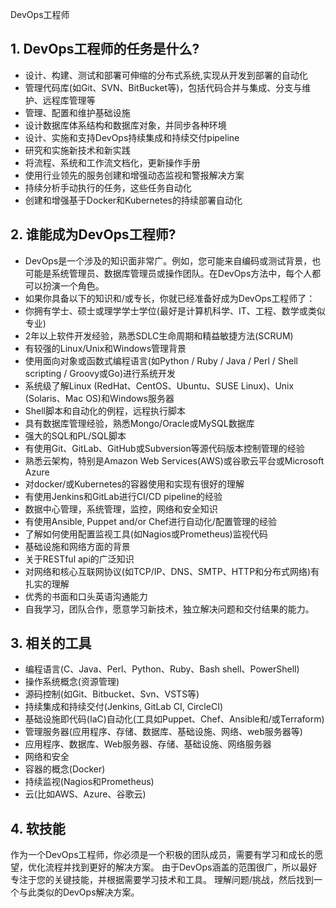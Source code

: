 DevOps工程师

## 1. DevOps工程师的任务是什么?
- 设计、构建、测试和部署可伸缩的分布式系统,实现从开发到部署的自动化
- 管理代码库(如Git、SVN、BitBucket等)，包括代码合并与集成、分支与维护、远程库管理等
- 管理、配置和维护基础设施
- 设计数据库体系结构和数据库对象，并同步各种环境
- 设计、实施和支持DevOps持续集成和持续交付pipeline
- 研究和实施新技术和新实践
- 将流程、系统和工作流文档化，更新操作手册
- 使用行业领先的服务创建和增强动态监视和警报解决方案
- 持续分析手动执行的任务，这些任务自动化
- 创建和增强基于Docker和Kubernetes的持续部署自动化

## 2. 谁能成为DevOps工程师?
- DevOps是一个涉及的知识面非常广。例如，您可能来自编码或测试背景，也可能是系统管理员、数据库管理员或操作团队。在DevOps方法中，每个人都可以扮演一个角色。
- 如果你具备以下的知识和/或专长，你就已经准备好成为DevOps工程师了：
- 你拥有学士、硕士或理学学士学位(最好是计算机科学、IT、工程、数学或类似专业)
- 2年以上软件开发经验，熟悉SDLC生命周期和精益敏捷方法(SCRUM)
- 有较强的Linux/Unix和Windows管理背景
- 使用面向对象或函数式编程语言(如Python / Ruby / Java / Perl / Shell scripting / Groovy或Go)进行系统开发
- 系统级了解Linux (RedHat、CentOS、Ubuntu、SUSE Linux)、Unix (Solaris、Mac OS)和Windows服务器
- Shell脚本和自动化的例程，远程执行脚本
- 具有数据库管理经验，熟悉Mongo/Oracle或MySQL数据库
- 强大的SQL和PL/SQL脚本
- 有使用Git、GitLab、GitHub或Subversion等源代码版本控制管理的经验
- 熟悉云架构，特别是Amazon Web Services(AWS)或谷歌云平台或Microsoft Azure
- 对docker/或Kubernetes的容器使用和实现有很好的理解
- 有使用Jenkins和GitLab进行CI/CD pipeline的经验
- 数据中心管理，系统管理，监控，网络和安全知识
- 有使用Ansible, Puppet and/or Chef进行自动化/配置管理的经验
- 了解如何使用配置监视工具(如Nagios或Prometheus)监视代码
- 基础设施和网络方面的背景
- 关于RESTful api的广泛知识
- 对网络和核心互联网协议(如TCP/IP、DNS、SMTP、HTTP和分布式网络)有扎实的理解
- 优秀的书面和口头英语沟通能力
- 自我学习，团队合作，愿意学习新技术，独立解决问题和交付结果的能力。

## 3. 相关的工具
- 编程语言(C、Java、Perl、Python、Ruby、Bash shell、PowerShell)
- 操作系统概念(资源管理)
- 源码控制(如Git、Bitbucket、Svn、VSTS等)
- 持续集成和持续交付(Jenkins, GitLab CI, CircleCI)
- 基础设施即代码(IaC)自动化(工具如Puppet、Chef、Ansible和/或Terraform)
- 管理服务器(应用程序、存储、数据库、基础设施、网络、web服务器等)
- 应用程序、数据库、Web服务器、存储、基础设施、网络服务器
- 网络和安全
- 容器的概念(Docker)
- 持续监视(Nagios和Prometheus)
- 云(比如AWS、Azure、谷歌云)

## 4. 软技能
作为一个DevOps工程师，你必须是一个积极的团队成员，需要有学习和成长的愿望，优化流程并找到更好的解决方案。
由于DevOps涵盖的范围很广，所以最好专注于您的关键技能，并根据需要学习技术和工具。
理解问题/挑战，然后找到一个与此类似的DevOps解决方案。



